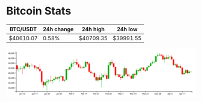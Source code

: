 # Bitcoin Stats

BTC/USDT|24h change|24h high|24h low|
|---|---|---|---|
|$40610.07|0.58%|$40709.35|$39991.55|

<img src="./chart.svg">
